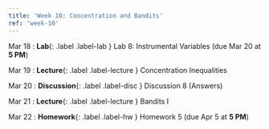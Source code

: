 ```yaml
---
title: 'Week 10: Concentration and Bandits'
ref: 'week-10'
---
```


Mar 18
: **Lab**{: .label .label-lab } Lab 8: Instrumental Variables (due Mar 20 at **5 PM**)

Mar 19
: **Lecture**{: .label .label-lecture } Concentration Inequalities

Mar 20
: **Discussion**{: .label .label-disc } Discussion 8 (Answers)

Mar 21
: **Lecture**{: .label .label-lecture } Bandits I

Mar 22
: **Homework**{: .label .label-hw } Homework 5 (due Apr 5 at **5 PM**)